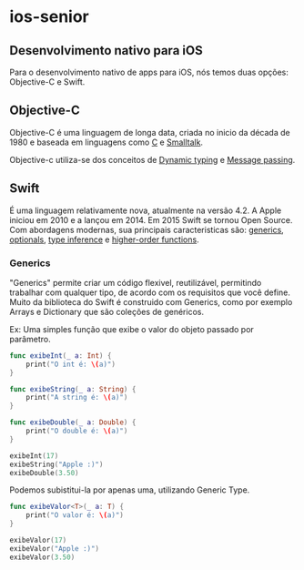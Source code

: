 # ios-senior

## Desenvolvimento nativo para iOS

Para o desenvolvimento nativo de apps para iOS, nós temos duas opções: Objective-C e Swift.

## Objective-C

Objective-C é uma linguagem de longa data, criada no inicio da década de 1980 e baseada em linguagens como [C](https://www.gnu.org/software/libc/manual/pdf/libc.pdf) e [Smalltalk](http://smalltalk.gnu.org/documentation).

Objective-c utiliza-se dos conceitos de [Dynamic typing](https://developer.apple.com/library/archive/documentation/General/Conceptual/DevPedia-CocoaCore/DynamicTyping.html) e [Message passing](https://en.wikipedia.org/wiki/Message_passing).

## Swift 

É uma linguagem relativamente nova, atualmente na versão 4.2. A Apple iniciou em 2010 e a lançou em 2014. Em 2015 Swift se tornou Open Source. Com abordagens modernas, sua principais caracteristicas são: 
[generics](https://docs.swift.org/swift-book/LanguageGuide/Generics.html), [optionals](https://developer.apple.com/documentation/swift/optional), [type inference](https://en.wikipedia.org/wiki/Type_inference) e [higher-order functions](https://en.wikipedia.org/wiki/Message_passing).

### Generics

"Generics" permite criar um código flexivel, reutilizável, permitindo trabalhar com qualquer tipo, de acordo com os requisitos que você define. Muito da biblioteca do Swift é construido com Generics, como por exemplo Arrays e Dictionary que são coleções de genéricos.

Ex:
Uma simples função que exibe o valor do objeto passado por parâmetro.

```swift
func exibeInt(_ a: Int) {
    print("O int é: \(a)")
}

func exibeString(_ a: String) {
    print("A string é: \(a)")
}

func exibeDouble(_ a: Double) {
    print("O double é: \(a)")
}

exibeInt(17)
exibeString("Apple :)")
exibeDouble(3.50)
```
Podemos subistitui-la por apenas uma, utilizando Generic Type.

```swift
func exibeValor<T>(_ a: T) {
    print("O valor é: \(a)")
}

exibeValor(17)
exibeValor("Apple :)")
exibeValor(3.50)
```
